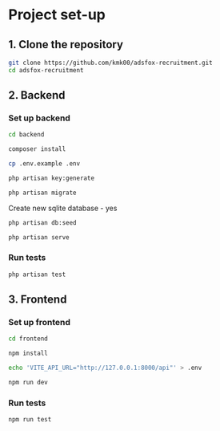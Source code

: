 # Project set-up

## 1. Clone the repository

```bash
git clone https://github.com/kmk00/adsfox-recruitment.git
cd adsfox-recruitment
```

## 2. Backend

### Set up backend

```bash
cd backend
```

```bash
composer install
```

```bash
cp .env.example .env
```

```bash
php artisan key:generate
```

```bash
php artisan migrate
```

Create new sqlite database - yes

```bash
php artisan db:seed
```

```bash
php artisan serve
```

### Run tests

```bash
php artisan test
```

## 3. Frontend

### Set up frontend

```bash
cd frontend
```

```bash
npm install
```

```bash
echo 'VITE_API_URL="http://127.0.0.1:8000/api"' > .env
```

```bash
npm run dev
```

### Run tests

```bash
npm run test
```
